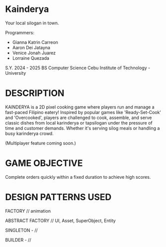 # Kainderya
Your local silogan in town.

Programmers:
- Gianna Katrin Carreon
- Aaron Dei Jatayna
- Venice Jonah Juarez
- Lorraine Quezada

S.Y. 2024 - 2025
BS Computer Science
Cebu Institute of Technology - University


# DESCRIPTION
KAINDERYA is a 2D pixel cooking game where players run and manage a fast-paced Filipino eatery! Inspired by popular games like 'Ready-Set-Cook' and 'Overcooked', players are challenged to cook, assemble, and serve classic dishes from local karinderya or tapsilogan under the pressure of time and customer demands. Whether it's serving silog meals or handling a busy karinderya crowd. 

(Multiplayer feature coming soon.)

# GAME OBJECTIVE
Complete orders quickly within a fixed duration to achieve high scores.

# DESIGN PATTERNS USED

FACTORY 
// animation

ABSTRACT FACTORY 
//  UI, Asset, SuperObject, Entity

SINGLETON - //

BUILDER - //
